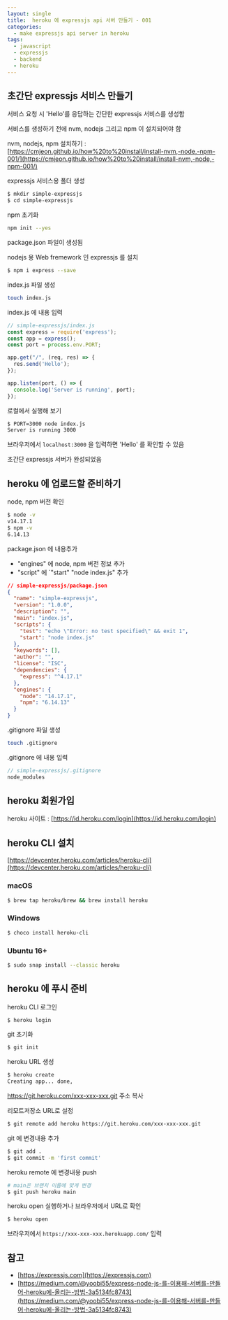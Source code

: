 ```yaml
---
layout: single
title:  heroku 에 expressjs api 서버 만들기 - 001
categories: 
  - make expressjs api server in heroku
tags: 
  - javascript
  - expressjs
  - backend
  - heroku
---
```


## 초간단 expressjs 서비스 만들기

서비스 요청 시 'Hello'를 응답하는 간단한 expressjs 서비스를 생성함

서비스를 생성하기 전에 nvm, nodejs 그리고 npm 이 설치되어야 함

nvm, nodejs, npm 설치하기 :  [https://cmjeon.github.io/how%20to%20install/install-nvm,-node,-npm-001/](https://cmjeon.github.io/how%20to%20install/install-nvm,-node,-npm-001/)

expressjs 서비스용 폴더 생성

```bash
$ mkdir simple-expressjs
$ cd simple-expressjs
```

npm 초기화

```bash
npm init --yes
```

package.json 파일이 생성됨

nodejs 용 Web fremework 인 expressjs 를 설치

```bash
$ npm i express --save
```

index.js 파일 생성

```bash
touch index.js
```

index.js 에 내용 입력

```js
// simple-expressjs/index.js
const express = require('express');
const app = express();
const port = process.env.PORT;

app.get("/", (req, res) => {
  res.send('Hello');
});

app.listen(port, () => {
  console.log('Server is running', port);
});
```

로컬에서 실행해 보기

```bash
$ PORT=3000 node index.js
Server is running 3000
```

브라우저에서 `localhost:3000` 을 입력하면 'Hello' 를 확인할 수 있음

초간단 expressjs 서버가 완성되었음

## heroku 에 업로드할 준비하기

node, npm 버전 확인

```bash
$ node -v
v14.17.1
$ npm -v
6.14.13
```

package.json 에 내용추가

- "engines" 에 node, npm 버전 정보 추가
- "script" 에 `"start" "node index.js" 추가

```json
// simple-expressjs/package.json
{
  "name": "simple-expressjs",
  "version": "1.0.0",
  "description": "",
  "main": "index.js",
  "scripts": {
    "test": "echo \"Error: no test specified\" && exit 1",
    "start": "node index.js"
  },
  "keywords": [],
  "author": "",
  "license": "ISC",
  "dependencies": {
    "express": "^4.17.1"
  },
  "engines": {
    "node": "14.17.1",
    "npm": "6.14.13"
  }
}
```

.gitignore 파일 생성

```bash
touch .gitignore
```

.gitignore 에 내용 입력

```js
// simple-expressjs/.gitignore
node_modules
```

## heroku 회원가입

heroku 사이트 : [https://id.heroku.com/login](https://id.heroku.com/login)

## heroku CLI 설치

[https://devcenter.heroku.com/articles/heroku-cli](https://devcenter.heroku.com/articles/heroku-cli)

### macOS

```bash
$ brew tap heroku/brew && brew install heroku
```

### Windows

```bash
$ choco install heroku-cli
```

### Ubuntu 16+

```bash
$ sudo snap install --classic heroku
```

## heroku 에 푸시 준비

heroku CLI 로그인

```bash
$ heroku login
```

git 초기화

```bash
$ git init
```

heroku URL 생성

```bash
$ heroku create
Creating app... done,
```

https://git.heroku.com/xxx-xxx-xxx.git 주소 복사

리모트저장소 URL로 설정

```bash
$ git remote add heroku https://git.heroku.com/xxx-xxx-xxx.git
```

git 에 변경내용 추가

```bash
$ git add .
$ git commit -m 'first commit'
```

heroku remote 에 변경내용 push

```bash
# main은 브랜치 이름에 맞게 변경
$ git push heroku main
```

heroku open 실행하거나 브라우저에서 URL로 확인

```bash
$ heroku open
```

브라우저에서 `https://xxx-xxx-xxx.herokuapp.com/` 입력

## 참고

- [https://expressjs.com](https://expressjs.com)
- [https://medium.com/@yoobi55/express-node-js-를-이용해-서버를-만들어-heroku에-올리는-방법-3a5134fc8743](https://medium.com/@yoobi55/express-node-js-를-이용해-서버를-만들어-heroku에-올리는-방법-3a5134fc8743)
